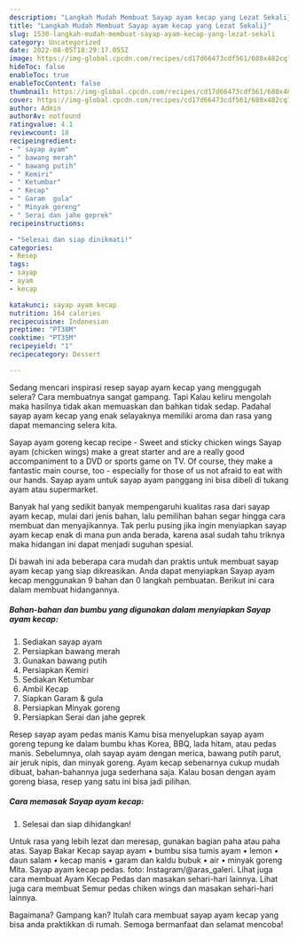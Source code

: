 ```yaml
---
description: "Langkah Mudah Membuat Sayap ayam kecap yang Lezat Sekali}"
title: "Langkah Mudah Membuat Sayap ayam kecap yang Lezat Sekali}"
slug: 1530-langkah-mudah-membuat-sayap-ayam-kecap-yang-lezat-sekali
category: Uncategorized
date: 2022-08-05T18:29:17.055Z
image: https://img-global.cpcdn.com/recipes/cd17d66473cdf561/680x482cq70/sayap-ayam-kecap-foto-resep-utama.jpg
hideToc: false
enableToc: true
enableTocContent: false
thumbnail: https://img-global.cpcdn.com/recipes/cd17d66473cdf561/680x482cq70/sayap-ayam-kecap-foto-resep-utama.jpg
cover: https://img-global.cpcdn.com/recipes/cd17d66473cdf561/680x482cq70/sayap-ayam-kecap-foto-resep-utama.jpg
author: Admin
authorAv: notfound
ratingvalue: 4.1
reviewcount: 18
recipeingredient:
- " sayap ayam"
- " bawang merah"
- " bawang putih"
- " Kemiri"
- " Ketumbar"
- " Kecap"
- " Garam  gula"
- " Minyak goreng"
- " Serai dan jahe geprek"
recipeinstructions:

- "Selesai dan siap dinikmati!"
categories:
- Resep
tags:
- sayap
- ayam
- kecap

katakunci: sayap ayam kecap 
nutrition: 164 calories
recipecuisine: Indonesian
preptime: "PT38M"
cooktime: "PT35M"
recipeyield: "1"
recipecategory: Dessert

---
```



Sedang mencari inspirasi resep sayap ayam kecap yang menggugah selera? Cara membuatnya sangat gampang. Tapi Kalau keliru mengolah maka hasilnya tidak akan memuaskan dan bahkan tidak sedap. Padahal sayap ayam kecap yang enak selayaknya memiliki aroma dan rasa yang dapat memancing selera kita.


Sayap ayam goreng kecap recipe - Sweet and sticky chicken wings Sayap ayam (chicken wings) make a great starter and are a really good accompaniment to a DVD or sports game on TV. Of course, they make a fantastic main course, too - especially for those of us not afraid to eat with our hands. Sayap ayam untuk sayap ayam panggang ini bisa dibeli di tukang ayam atau supermarket.

Banyak hal yang sedikit banyak mempengaruhi kualitas rasa dari sayap ayam kecap, mulai dari jenis bahan, lalu pemilihan bahan segar hingga cara membuat dan menyajikannya. Tak perlu pusing jika ingin menyiapkan sayap ayam kecap enak di mana pun anda berada, karena asal sudah tahu triknya maka hidangan ini dapat menjadi suguhan spesial.


Di bawah ini ada beberapa cara mudah dan praktis untuk membuat sayap ayam kecap yang siap dikreasikan. Anda dapat menyiapkan Sayap ayam kecap menggunakan 9 bahan dan 0 langkah pembuatan. Berikut ini cara dalam membuat hidangannya.

<!--inarticleads1-->

##### Bahan-bahan dan bumbu yang digunakan dalam menyiapkan Sayap ayam kecap:

1. Sediakan  sayap ayam
1. Persiapkan  bawang merah
1. Gunakan  bawang putih
1. Persiapkan  Kemiri
1. Sediakan  Ketumbar
1. Ambil  Kecap
1. Siapkan  Garam &amp; gula
1. Persiapkan  Minyak goreng
1. Persiapkan  Serai dan jahe geprek


Resep sayap ayam pedas manis Kamu bisa menyelupkan sayap ayam goreng tepung ke dalam bumbu khas Korea, BBQ, lada hitam, atau pedas manis. Sebelumnya, olah sayap ayam dengan merica, bawang putih parut, air jeruk nipis, dan minyak goreng. Ayam kecap sebenarnya cukup mudah dibuat, bahan-bahannya juga sederhana saja. Kalau bosan dengan ayam goreng biasa, resep yang satu ini bisa jadi pilihan. 

<!--inarticleads2-->

##### Cara memasak Sayap ayam kecap:


1. Selesai dan siap dihidangkan!

Untuk rasa yang lebih lezat dan meresap, gunakan bagian paha atau paha atas. Sayap Bakar Kecap sayap ayam • bumbu sisa tumis ayam • lemon • daun salam • kecap manis • garam dan kaldu bubuk • air • minyak goreng Mita. Sayap ayam kecap pedas. foto: Instagram/@aras_galeri. Lihat juga cara membuat Ayam Kecap Pedas dan masakan sehari-hari lainnya. Lihat juga cara membuat Semur pedas chiken wings dan masakan sehari-hari lainnya. 

Bagaimana? Gampang kan? Itulah cara membuat sayap ayam kecap yang bisa anda praktikkan di rumah. Semoga bermanfaat dan selamat mencoba!
